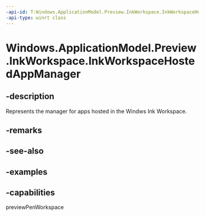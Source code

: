 ```yaml
---
-api-id: T:Windows.ApplicationModel.Preview.InkWorkspace.InkWorkspaceHostedAppManager
-api-type: winrt class
---
```


<!-- Class syntax.
public class InkWorkspaceHostedAppManager 
-->

# Windows.ApplicationModel.Preview.InkWorkspace.InkWorkspaceHostedAppManager

## -description
Represents the manager for apps hosted in the Windws Ink Workspace.

## -remarks

## -see-also

## -examples


## -capabilities
previewPenWorkspace
